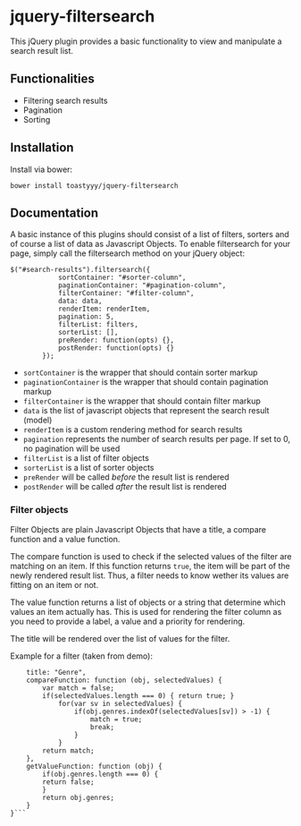 # jquery-filtersearch

This jQuery plugin provides a basic functionality to view and manipulate a search result list.

## Functionalities

- Filtering search results
- Pagination
- Sorting

## Installation

Install via bower:

```
bower install toastyyy/jquery-filtersearch
```

## Documentation

A basic instance of this plugins should consist of a list of filters, sorters and of course a list of data as Javascript Objects.
To enable filtersearch for your page, simply call the filtersearch method on your jQuery object:

```
$("#search-results").filtersearch({
			sortContainer: "#sorter-column",
			paginationContainer: "#pagination-column",
			filterContainer: "#filter-column",
			data: data,
			renderItem: renderItem,
			pagination: 5,
			filterList: filters,
			sorterList: [],
			preRender: function(opts) {},
			postRender: function(opts) {}
		});
```

- `sortContainer` is the wrapper that should contain sorter markup
- `paginationContainer` is the wrapper that should contain pagination markup
- `filterContainer` is the wrapper that should contain filter markup
- `data` is the list of javascript objects that represent the search result (model)
- `renderItem` is a custom rendering method for search results
- `pagination` represents the number of search results per page. If set to 0, no pagination will be used
- `filterList` is a list of filter objects
- `sorterList` is a list of sorter objects
- `preRender` will be called *before* the result list is rendered
- `postRender` will be called *after* the result list is rendered

### Filter objects
Filter Objects are plain Javascript Objects that have a title, a compare function and a value function.

The compare function is used to check if the selected values of the filter are matching on an item. If this function returns `true`, the item will be part of the newly rendered result list. Thus, a filter needs to know wether its values are fitting on an item or not.

The value function returns a list of objects or a string that determine which values an item actually has. This is used for rendering the filter column as you need to provide a label, a value and a priority for rendering.

The title will be rendered over the list of values for the filter.

Example for a filter (taken from demo):
```{
	title: "Genre",
	compareFunction: function (obj, selectedValues) {
		var match = false;
		if(selectedValues.length === 0) { return true; }
			for(var sv in selectedValues) {
				if(obj.genres.indexOf(selectedValues[sv]) > -1) {
					match = true;
					break;
				}
			}
		return match;
	},
	getValueFunction: function (obj) {
		if(obj.genres.length === 0) {
		return false;
		}
		return obj.genres;
	}
}```

